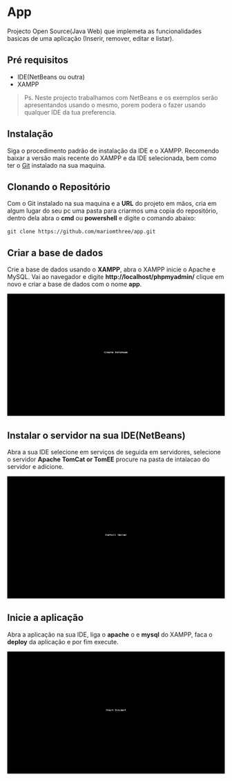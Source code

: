 # App
 Projecto Open Source(Java Web) que implemeta as funcionalidades basicas de uma aplicação (Inserir, remover, editar e listar).

## Pré requisitos

- IDE(NetBeans ou outra)
- XAMPP 

> Ps. Neste projecto trabalhamos com NetBeans e os exemplos serão apresentandos usando o mesmo, porem podera o fazer usando qualquer IDE da tua preferencia.

## Instalação

Siga o procedimento padrão de instalação da IDE e o XAMPP.
Recomendo baixar a versão mais recente do XAMPP e da IDE selecionada, bem como ter o  [Git](https://git-scm.com/downloads) instalado na sua maquina.

## Clonando o Repositório ##

Com o Git instalado na sua maquina e a **URL** do projeto em mãos, cria em algum lugar do seu pc uma pasta para criarmos uma copia do repositório, dentro dela abra o **cmd** ou **powershell** e digite o comando abaixo:
```
git clone https://github.com/mariomthree/app.git
```
## Criar a base de dados

Crie a base de dados usando o **XAMPP**, abra o XAMPP inicie o Apache e MySQL.
Vai ao navegador e digite **http://localhost/phpmyadmin/** clique em novo e criar a base de dados com o nome **app**.

<img src="assets/create-database.gif"/> 

## Instalar o servidor na sua IDE(NetBeans)

Abra a sua IDE selecione em serviços de seguida em servidores, selecione o servidor **Apache TomCat or TomEE** procure na pasta de intalacao do servidor e adicione.

<img src="assets/instal-server.gif"/> 

## Inicie a aplicação

Abra a aplicação na sua IDE, liga o **apache** o e **mysql** do XAMPP, faca o **deploy** da aplicação e  por fim execute.

<img src="assets/start-project.gif"/> 

